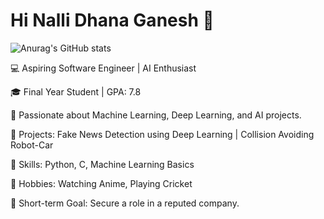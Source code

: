 # Hi Nalli Dhana Ganesh 👋

![Anurag's GitHub stats](https://github-readme-stats.vercel.app/api?username=Ganeshsujan
)

💻 Aspiring Software Engineer | AI Enthusiast

🎓 Final Year Student | GPA: 7.8

📂 Passionate about Machine Learning, Deep Learning, and AI projects.

🌟 Projects: Fake News Detection using Deep Learning | Collision Avoiding Robot-Car

🌱 Skills: Python, C, Machine Learning Basics

🏏 Hobbies: Watching Anime, Playing Cricket

🎯 Short-term Goal: Secure a role in a reputed company.
